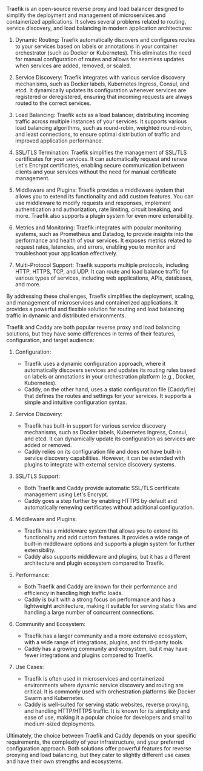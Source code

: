 Traefik is an open-source reverse proxy and load balancer designed to simplify the deployment and management of microservices and containerized applications. It solves several problems related to routing, service discovery, and load balancing in modern application architectures:

1. Dynamic Routing: Traefik automatically discovers and configures routes to your services based on labels or annotations in your container orchestrator (such as Docker or Kubernetes). This eliminates the need for manual configuration of routes and allows for seamless updates when services are added, removed, or scaled.

2. Service Discovery: Traefik integrates with various service discovery mechanisms, such as Docker labels, Kubernetes Ingress, Consul, and etcd. It dynamically updates its configuration whenever services are registered or deregistered, ensuring that incoming requests are always routed to the correct services.

3. Load Balancing: Traefik acts as a load balancer, distributing incoming traffic across multiple instances of your services. It supports various load balancing algorithms, such as round-robin, weighted round-robin, and least connections, to ensure optimal distribution of traffic and improved application performance.

4. SSL/TLS Termination: Traefik simplifies the management of SSL/TLS certificates for your services. It can automatically request and renew Let's Encrypt certificates, enabling secure communication between clients and your services without the need for manual certificate management.

5. Middleware and Plugins: Traefik provides a middleware system that allows you to extend its functionality and add custom features. You can use middleware to modify requests and responses, implement authentication and authorization, rate limiting, circuit breaking, and more. Traefik also supports a plugin system for even more extensibility.

6. Metrics and Monitoring: Traefik integrates with popular monitoring systems, such as Prometheus and Datadog, to provide insights into the performance and health of your services. It exposes metrics related to request rates, latencies, and errors, enabling you to monitor and troubleshoot your application effectively.

7. Multi-Protocol Support: Traefik supports multiple protocols, including HTTP, HTTPS, TCP, and UDP. It can route and load balance traffic for various types of services, including web applications, APIs, databases, and more.

By addressing these challenges, Traefik simplifies the deployment, scaling, and management of microservices and containerized applications. It provides a powerful and flexible solution for routing and load balancing traffic in dynamic and distributed environments.

Traefik and Caddy are both popular reverse proxy and load balancing solutions, but they have some differences in terms of their features, configuration, and target audience:

1. Configuration:
   - Traefik uses a dynamic configuration approach, where it automatically discovers services and updates its routing rules based on labels or annotations in your orchestration platform (e.g., Docker, Kubernetes).
   - Caddy, on the other hand, uses a static configuration file (Caddyfile) that defines the routes and settings for your services. It supports a simple and intuitive configuration syntax.

2. Service Discovery:
   - Traefik has built-in support for various service discovery mechanisms, such as Docker labels, Kubernetes Ingress, Consul, and etcd. It can dynamically update its configuration as services are added or removed.
   - Caddy relies on its configuration file and does not have built-in service discovery capabilities. However, it can be extended with plugins to integrate with external service discovery systems.

3. SSL/TLS Support:
   - Both Traefik and Caddy provide automatic SSL/TLS certificate management using Let's Encrypt.
   - Caddy goes a step further by enabling HTTPS by default and automatically renewing certificates without additional configuration.

4. Middleware and Plugins:
   - Traefik has a middleware system that allows you to extend its functionality and add custom features. It provides a wide range of built-in middleware options and supports a plugin system for further extensibility.
   - Caddy also supports middleware and plugins, but it has a different architecture and plugin ecosystem compared to Traefik.

5. Performance:
   - Both Traefik and Caddy are known for their performance and efficiency in handling high traffic loads.
   - Caddy is built with a strong focus on performance and has a lightweight architecture, making it suitable for serving static files and handling a large number of concurrent connections.

6. Community and Ecosystem:
   - Traefik has a larger community and a more extensive ecosystem, with a wide range of integrations, plugins, and third-party tools.
   - Caddy has a growing community and ecosystem, but it may have fewer integrations and plugins compared to Traefik.

7. Use Cases:
   - Traefik is often used in microservices and containerized environments where dynamic service discovery and routing are critical. It is commonly used with orchestration platforms like Docker Swarm and Kubernetes.
   - Caddy is well-suited for serving static websites, reverse proxying, and handling HTTP/HTTPS traffic. It is known for its simplicity and ease of use, making it a popular choice for developers and small to medium-sized deployments.

Ultimately, the choice between Traefik and Caddy depends on your specific requirements, the complexity of your infrastructure, and your preferred configuration approach. Both solutions offer powerful features for reverse proxying and load balancing, but they cater to slightly different use cases and have their own strengths and ecosystems.
